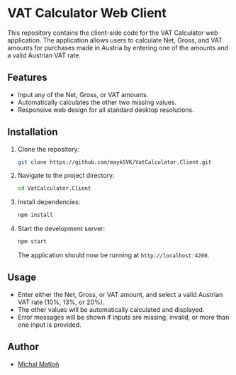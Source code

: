 
# VAT Calculator Web Client

This repository contains the client-side code for the VAT Calculator web application. The application allows users to calculate Net, Gross, and VAT amounts for purchases made in Austria by entering one of the amounts and a valid Austrian VAT rate.

## Features

- Input any of the Net, Gross, or VAT amounts.
- Automatically calculates the other two missing values.
- Responsive web design for all standard desktop resolutions.

## Installation

1. Clone the repository:
   ```bash
   git clone https://github.com/maykSVK/VatCalculator.Client.git
   ```

2. Navigate to the project directory:
   ```bash
   cd VatCalculator.Client
   ```

3. Install dependencies:
   ```bash
   npm install
   ```

4. Start the development server:
   ```bash
   npm start
   ```

   The application should now be running at `http://localhost:4200`.

## Usage

- Enter either the Net, Gross, or VAT amount, and select a valid Austrian VAT rate (10%, 13%, or 20%).
- The other values will be automatically calculated and displayed.
- Error messages will be shown if inputs are missing, invalid, or more than one input is provided.

## Author
- [Michal Matloň](https://matlon.sk)
